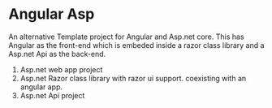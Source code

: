 # Angular Asp
An alternative Template project for Angular and Asp.net core. This has Angular as the front-end which is embeded inside a razor class library and a Asp.net Api as the back-end.
1. Asp.net web app project
2. Asp.net Razor class library with razor ui support. coexisting with an angular app.
3. Asp.net Api project
